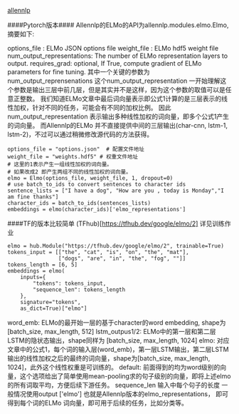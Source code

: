 [allennlp](https://github.com/allenai/allennlp/blob/master/tutorials/how_to/elmo.md#using-elmo-as-a-pytorch-module-to-train-a-new-model)

####Pytorch版本####
Allennlp的ELMo的API为allennlp.modules.elmo.Elmo,摘要如下:
 
options_file : ELMo JSON options file
weight_file : ELMo hdf5 weight file
num_output_representations: The number of ELMo representation layers to output.
requires_grad: optional, If True, compute gradient of ELMo parameters for fine tuning.
其中一个关键的参数为num_output_reprensenations  这个num_output_representation 
一开始理解这个参数是输出三层中前几层，但是其实并不是这样，因为这个参数的取值可以是任意正整数。 
我们知道ELMo文章中最后词向量表示即公式1计算的是三层表示的线性加权，针对不同的任务，可能会有不同的加权比例。 
因此num_output_representation 表示输出多种线性加权的词向量，即多个公式1产生的词向量。 
而Allennlp的ELMo 并不直接提供中间的三层输出(char-cnn, lstm-1, lstm-2)，不过可以通过稍微修改源代码的方法获得。


```from allennlp.modules.elmo import Elmo, batch_to_ids
options_file = "options.json"  # 配置文件地址 
weight_file = "weights.hdf5" # 权重文件地址
# 这里的1表示产生一组线性加权的词向量。
# 如果改成2 即产生两组不同的线性加权的词向量。
elmo = Elmo(options_file, weight_file, 1, dropout=0)
# use batch_to_ids to convert sentences to character ids
sentence_lists = ["I have a dog", "How are you , today is Monday","I am fine thanks"]
character_ids = batch_to_ids(sentences_lists)
embeddings = elmo(character_ids)['elmo_representations']
```

####TF的版本比较简单
(TFhub)[https://tfhub.dev/google/elmo/2]
详见训练作业

```
elmo = hub.Module("https://tfhub.dev/google/elmo/2", trainable=True)
tokens_input = [["the", "cat", "is", "on", "the", "mat"],
                ["dogs", "are", "in", "the", "fog", ""]]
tokens_length = [6, 5]
embeddings = elmo(
    inputs={
        "tokens": tokens_input,
        "sequence_len": tokens_length
    },
    signature="tokens",
    as_dict=True)["elmo"]
```

word_emb: ELMo的最开始一层的基于character的word embedding, shape为[batch_size, max_length, 512]
lstm_outpus1/2: ELMo中的第一层和第二层LSTM的隐状态输出，shape同样为 [batch_size, max_length, 1024]
elmo: 对应文章中的公式1，每个词的输入层(word_emb)，第一层LSTM输出，第二层LSTM输出的线性加权之后的最终的词向量，shape为[batch_size, max_length, 1024]，此外这个线性权重是可训练的。
default: 前面得到的均为word级别的向量，这个选项给出了简单使用mean-pooling求的句子级别的向量，即将上述elmo的所有词取平均，方便后续下游任务。
sequence_len 输入中每个句子的长度
一般情况使用output ['elmo'] 也就是Allennlp版本的elmo_representations， 即可得到每个词的ELMo 词向量，即可用于后续的任务，比如分类等。
